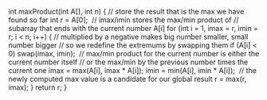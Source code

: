 int maxProduct(int A[], int n) {
// store the result that is the max we have found so far
int r = A[0];
​
// imax/imin stores the max/min product of
// subarray that ends with the current number A[i]
for (int i = 1, imax = r, imin = r; i < n; i++) {
// multiplied by a negative makes big number smaller, small number bigger
// so we redefine the extremums by swapping them
if (A[i] < 0)
swap(imax, imin);
​
// max/min product for the current number is either the current number itself
// or the max/min by the previous number times the current one
imax = max(A[i], imax * A[i]);
imin = min(A[i], imin * A[i]);
​
// the newly computed max value is a candidate for our global result
r = max(r, imax);
}
return r;
}